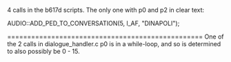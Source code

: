 4 calls in the b617d scripts. The only one with p0 and p2 in clear text:

AUDIO::ADD_PED_TO_CONVERSATION(5, l_AF, "DINAPOLI");

=================================================
One of the 2 calls in dialogue_handler.c p0 is in a while-loop, and so is determined to also possibly be 0 - 15.